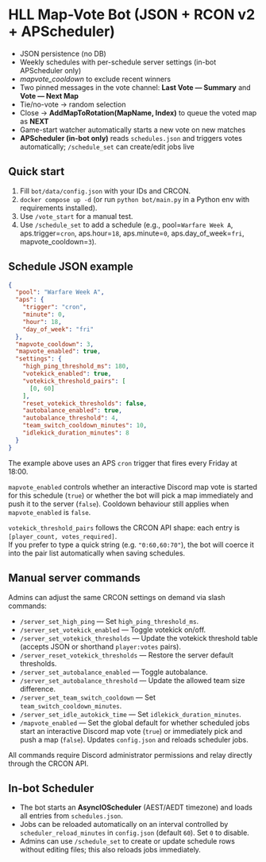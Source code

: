 
# HLL Map-Vote Bot (JSON + RCON v2 + APScheduler)

- JSON persistence (no DB)
- Weekly schedules with per-schedule server settings (in-bot APScheduler only)
- *mapvote_cooldown* to exclude recent winners
- Two pinned messages in the vote channel: **Last Vote — Summary** and **Vote — Next Map**
- Tie/no-vote → random selection
- Close → **AddMapToRotation(MapName, Index)** to queue the voted map as **NEXT**
- Game-start watcher automatically starts a new vote on new matches
- **APScheduler (in-bot only)** reads `schedules.json` and triggers votes automatically; `/schedule_set` can create/edit jobs live

## Quick start
1. Fill `bot/data/config.json` with your IDs and CRCON.
2. `docker compose up -d` (or run `python bot/main.py` in a Python env with requirements installed).
3. Use `/vote_start` for a manual test.
4. Use `/schedule_set` to add a schedule (e.g., pool=`Warfare Week A`, aps.trigger=`cron`, aps.hour=`18`, aps.minute=`0`, aps.day_of_week=`fri`, mapvote_cooldown=`3`).

## Schedule JSON example
```json
{
  "pool": "Warfare Week A",
  "aps": {
    "trigger": "cron",
    "minute": 0,
    "hour": 18,
    "day_of_week": "fri"
  },
  "mapvote_cooldown": 3,
  "mapvote_enabled": true,
  "settings": {
    "high_ping_threshold_ms": 180,
    "votekick_enabled": true,
    "votekick_threshold_pairs": [
      [0, 60]
    ],
    "reset_votekick_thresholds": false,
    "autobalance_enabled": true,
    "autobalance_threshold": 4,
    "team_switch_cooldown_minutes": 10,
    "idlekick_duration_minutes": 8
  }
}
```
The example above uses an APS `cron` trigger that fires every Friday at 18:00.

`mapvote_enabled` controls whether an interactive Discord map vote is started for this schedule (`true`) or whether the bot will pick a map immediately and push it to the server (`false`). Cooldown behaviour still applies when `mapvote_enabled` is `false`.

`votekick_threshold_pairs` follows the CRCON API shape: each entry is `[player_count, votes_required]`.  
If you prefer to type a quick string (e.g. `"0:60,60:70"`), the bot will coerce it into the pair list automatically when saving schedules.

## Manual server commands
Admins can adjust the same CRCON settings on demand via slash commands:

- `/server_set_high_ping` — Set `high_ping_threshold_ms`.
- `/server_set_votekick_enabled` — Toggle votekick on/off.
- `/server_set_votekick_thresholds` — Update the votekick threshold table (accepts JSON or shorthand `player:votes` pairs).
- `/server_reset_votekick_thresholds` — Restore the server default thresholds.
- `/server_set_autobalance_enabled` — Toggle autobalance.
- `/server_set_autobalance_threshold` — Update the allowed team size difference.
- `/server_set_team_switch_cooldown` — Set `team_switch_cooldown_minutes`.
- `/server_set_idle_autokick_time` — Set `idlekick_duration_minutes`.
- `/mapvote_enabled` — Set the global default for whether scheduled jobs start an interactive Discord map vote (`true`) or immediately pick and push a map (`false`). Updates `config.json` and reloads scheduler jobs.

All commands require Discord administrator permissions and relay directly through the CRCON API.

## In-bot Scheduler
- The bot starts an **AsyncIOScheduler** (AEST/AEDT timezone) and loads all entries from `schedules.json`.
- Jobs can be reloaded automatically on an interval controlled by `scheduler_reload_minutes` in `config.json` (default `60`). Set `0` to disable.
- Admins can use `/schedule_set` to create or update schedule rows without editing files; this also reloads jobs immediately.
